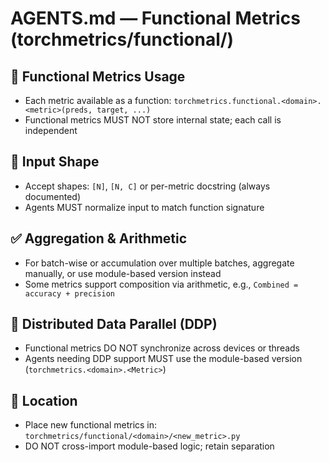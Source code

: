 # AGENTS.md — Functional Metrics (torchmetrics/functional/)

## 🏃 Functional Metrics Usage

- Each metric available as a function: `torchmetrics.functional.<domain>.<metric>(preds, target, ...)`
- Functional metrics MUST NOT store internal state; each call is independent

## 🔢 Input Shape

- Accept shapes: `[N]`, `[N, C]` or per-metric docstring (always documented)
- Agents MUST normalize input to match function signature

## ✅ Aggregation & Arithmetic

- For batch-wise or accumulation over multiple batches, aggregate manually, or use module-based version instead
- Some metrics support composition via arithmetic, e.g., `Combined = accuracy + precision`

## 🚦 Distributed Data Parallel (DDP)

- Functional metrics DO NOT synchronize across devices or threads
- Agents needing DDP support MUST use the module-based version (`torchmetrics.<domain>.<Metric>`)

## 📍 Location

- Place new functional metrics in: `torchmetrics/functional/<domain>/<new_metric>.py`
- DO NOT cross-import module-based logic; retain separation
